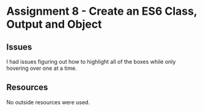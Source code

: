 # Assignment 8 - Create an ES6 Class, Output and Object

## Issues
I had issues figuring out how to highlight all of the boxes while only hovering over one at a time.

## Resources
No outside resources were used.